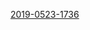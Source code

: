 
[2019-0523-1736](itms-services://?action=download-manifest&url=https://ayn2110.github.io/MuMoApp/manifest.plist)



